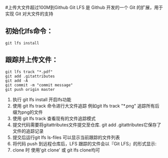 #上传大文件超过100M到Github
	Git LFS 是 Github 开发的一个 Git 的扩展，用于实现 Git 对大文件的支持

## 初始化lfs命令：
	git lfs install
## 跟踪并上传文件：
	git lfs track "*.pdf"
	git add .gitattributes
	git add -A
	git commit -m "commit message"
	git push origin master
	 
	 
	

1. 执行 git lfs install 开启lfs功能
2. 使用 git lfs track 命令进行大文件追踪 例如git lfs track "*.png" 追踪所有后缀为png的文件
3. 使用 git lfs track 查看现有的文件追踪模式
4. 提交代码需要将gitattributes文件提交至仓库. git add .gitattributes它保存了文件的追踪记录
5. 提交后运行git lfs ls-files 可以显示当前跟踪的文件列表
6. 将代码 push 到远程仓库后，LFS 跟踪的文件会以『Git LFS』的形式显示:
7. clone 时 使用'git clone' 或 git lfs clone均可


